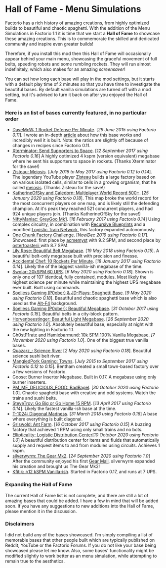 # Hall of Fame - Menu Simulations

Factorio has a rich history of amazing creations, from highly optimized builds to beautiful and chaotic spaghetti. With the addition of the Menu Simulations in Factorio 1.1 it is time that we start a **Hall of Fame** to showcase these amazing creations. This is to commemorate the skilled and dedicated community and inspire even greater builds!

Therefore, if you install this mod then this Hall of Fame will occasionally appear behind your main menu, showcasing the graceful movement of full belts, speeding robots and some rumbling rockets. They will run almost indefinitely, which also makes for an amazing *screensaver*!

You can set how long each base will play in the mod settings, but it starts with a default play time of 2 minutes so that you have time to investigate the beautiful bases. By default vanilla simulations are turned off with a mod setting, but it's advised to turn it back on after you enjoyed the Hall of Fame. 

### Here is an list of bases currently featured, in no particular order
- [DaveMcW: 1 Rocket Defense Per Minute](https://www.reddit.com/r/factorio/comments/3biwcf/one_minute_rocket_defense/). [*29 June 2015 using Factorio 0.11*]. I wrote an in-depth [article](https://alt-f4.blog/ALTF4-13) about how this base works and incredibly well it is built. Note: the ratios are slightly off because of changes in recipes since Factorio 0.11.
- [Xterminator: Send Supporters to Space](https://www.youtube.com/watch?v=yMcoYkR_qAQ&ab_channel=Xterminator). [*12 September 2017 using Factorio 0.16*] A highly optimized 4 kspm (version equivalent) megabase where he sent his supporters to space in rockets. (Thanks Xterminator for the save!)
- [Zisteau: Meiosis](https://www.youtube.com/playlist?list=PLVPJ1jbg0CaFzYF6jJyUIJYXYpCE4UIr3). [*July 2016 to May 2017 using Factorio 0.12 to 0.14*]. The legendary YouTube player [Zisteau](https://www.youtube.com/channel/UCewxof_QqDdqVdXY1BaDtqQ) builds a large factory based on on various isolated cells, similar to cells in a growing organism, that he called [meiosis](https://en.wikipedia.org/wiki/Meiosis). (Thanks Zisteau for the save!)
- [KatherineOfSky and Caledorn: Multiplayer World Record 500+](https://youtu.be/c2M7xhE6wKo). [*25 January 2020 using Factorio 0.18*]. This map broke the world record for the most concurrent players on one map, and is likely still the defending champion. At it's peak they reached 521 concurrent players, and had 924 unique players join. (Thanks KatherineOfSky for the save!)
- [NiftyManiac: GreyGoo Mk1](https://forums.factorio.com/viewtopic.php?f=204&t=41377). [*16 February 2017 using Factorio 0.14*] Using complex circuitry, in combination with [Recursive Blueprints](https://mods.factorio.com/mod/recursive-blueprints) and a modified [Logistic Train Network](https://mods.factorio.com/mods/Optera/LogisticTrainNetwork), this factory expanded autonomously.
- [One Chunk Factory Challenge](https://www.reddit.com/r/factorio/comments/e8c9ra/32x32_one_chunk_factory_challenge_tracker/). [*Nov/Dec 2019 using Factorio 0.17*]. Showcased: first place by [acmemyst](https://www.reddit.com/r/factorio/comments/e5ofty/32x32_challenge_new_record_92_spm/) with 9.2 SPM, and second place by [ostertoasterii
](https://www.reddit.com/r/factorio/comments/e1s7jl/32x32_factory_87_spm/) with 8.7 SPM.
- [Lily Rose: Beautiful Belt Megabase](https://forums.factorio.com/viewtopic.php?t=59716). [*19 May 2018 using Factorio 0.15*]. A beautiful belt-only megabase built with precision and finesse. 
- [Accidental Chef: 10 Rockets Per Minute](https://www.reddit.com/r/factorio/comments/5osdaa/my_first_gigafactory_10_rockets_per_minute/). [*18 January 2017 using Factorio 0.14*]. Likely the of the biggest vanilla-ish megabase of the time.
- [Swolar: 20kSPM 60 UPS](https://www.reddit.com/r/factorio/comments/gely3v/20000_science_per_minute_hybrid_modular_megabase/). [*6 May 2020 using Factorio 0.18*]. Shown is only one of 107 identical, fully contained, modules. Most likely the highest science per minute while maintaining the highest UPS megabase ever built. Built using commands.
- [Soelless Gaming (P0ober) & JD-Plays: Spaghetti Base](https://www.youtube.com/watch?v=yUUT3C2Xevc&list=PLd4gX1UWnrsBkMQf2ZwyfjXLtdtEOOg13&index=85&ab_channel=SoellessGaming). [*9 May 2020 using Factorio 0.18*]. Beautiful and chaotic spaghetti base which is also used as the [Alt-F4](https://alt-f4.blog/) background.
- [Soelless Gaming (P0ober): Beautiful Megabase](https://www.youtube.com/watch?v=jjtXHsv5E6M&ab_channel=SoellessGaming). [*31 Octobor 2017 using Factorio 0.15*]. Beautiful belts in a city-block pattern.
- [Horvenbeestinger: Beautiful Light Megabase](https://www.reddit.com/r/factorio/comments/izym9l/turning_on_the_factory_2500spm/). [*26 September 2020 using Factorio 1.0*]. Absolutely beautiful base, especially at night with the new lighting in Factorio 1.1.
- [Gh0stP1rate and Hamiebarmund: 10k SPM 100% Vanilla Megabase](https://www.reddit.com/r/factorio/comments/jpwydq/10k_spm_100_vanilla_megabase/).  *[7 November 2020 using Factorio 1.0*]. One of the biggest true vanilla bases.
- [Quazarz_: Science River](https://www.reddit.com/r/factorio/comments/bjxai2/science_river_reloaded_an_endgame_scalable_lab/) [*2 May 2020 using Factorio 0.18*]. Beautiful science sushi belt river.
- [MangledPork Gaming: Towns](https://www.youtube.com/playlist?list=PLOx2-nvzE_ZJWVrGsD044zkjyMyGPoPgF). [*July 2015 to September 2017 using Factorio 0.12 to 0.15*]. Bentham created a small town-based factory over a few versions of Factorio. 
- Goose: Burner Inserter Megabase. Built in 0.17. A megabase using only burner inserters.
- [PM_ME_DELICIOUS_FOOD: BadBagel](https://www.reddit.com/r/factorio/comments/jl4gvh/you_guys_love_superspaghetti_so_as_promised_heres/). [*30 October 2020 using Factorio 1.0*]. Chaotic spaghetti base with creative and odd systems. Watch the trains and sushi belts.
- [SteveTrov: Go Big or Go Home 15 RPM](https://www.reddit.com/r/factorio/comments/655440/go_big_or_go_home_15_rpm_modular_gigabase/). [*13 April 2017 using Factorio 0.14*]. Likely the fastest vanilla-ish base at the time.
- [T-1024: Diagonal Madness](https://forums.factorio.com/viewtopic.php?f=204&t=59237). [*31 March 2018 using Factorio 0.16*] A base where everything is built diagonal.
- [Griswold: Ant Farm](https://www.reddit.com/r/factorio/comments/76qzz8/1_rpm_antfarm_factory/). [*16 October 2017 using Factorio 0.15*] A buzzing factory that achieved 1 RPM using only small trains and no bots.
- [Ellipticality: Logistic Distribution Center](https://www.reddit.com/r/factorio/comments/j8qrqa/at_the_heart_of_my_vanilla_base_is_a_logistic/)[*10 Octobor 2020 using Factorio 1.0*] A beautiful distribution center for items and fluids that automatically supply and request items to and from modules using circuits. Achieves 1 kspm.
- [silverwyrm: The Gear Mk2](https://www.reddit.com/r/factorio/comments/iyl6in/the_gear_mk_2_now_with_100_more_gears/). [*24 September 2020 using Factorio 1.0*] After the community enjoyed his first [Gear Mall](https://www.reddit.com/r/factorio/comments/is3mxa/the_gear_a_mall/), silverwyrm expanded his creation and brought us The Gear Mk2!
- [Kfitik: ≈12 kSPM Vanilla-ish](https://www.reddit.com/r/factorio/comments/jcbsxs/177gw_of_solar/). Started in Factorio 0.17, and runs at 7 UPS.

### Expanding the Hall of Fame
The current Hall of Fame list is not complete, and there are still a lot of amazing bases that could be added. I have a few in mind that will be added soon. If you have any suggestions to new additions into the Hall of Fame, please mention it in the discussion. 

### Disclaimers
I did not build any of the bases showcased. I'm simply compiling a list of  memorable bases that other people built which are typically published on Reddit, YouTube or the Factorio Forums. If you do not like your base being showcased please let me know. Also, some bases' functionality might be modified slightly to work better as an menu simulation, while attempting to remain true to the aesthetics.